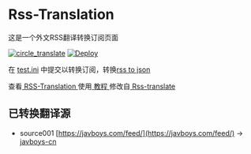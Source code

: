 # Rss-Translation

这是一个外文RSS翻译转换订阅页面 

[![circle_translate](https://github.com/bomianmian/Rss-Translation/actions/workflows/circle_translate.yml/badge.svg)](https://github.com/bomianmian/Rss-Translation/actions/workflows/circle_translate.yml)
[![Deploy](https://github.com/bomianmian/Rss-Translation/actions/workflows/jekyll-gh-pages.yml/badge.svg)](https://github.com/bomianmian/Rss-Translation/actions/workflows/jekyll-gh-pages.yml)

在 [test.ini](https://github.com/bomianmian/Rss-Translation/blob/main/test.ini) 中提交以转换订阅，转换[rss to json](https://rss2json.com/)

查看[ RSS-Translation ](https://bomianmian.github.io/RSS-Translation)使用[ 教程 ](https://www.tjsky.net/tutorial/644)修改自[ Rss-translate ](https://github.com/rcy1314/Rss-Translation/)

## 已转换翻译源

 - source001 [https://javboys.com/feed/](https://javboys.com/feed/) -> [javboys-cn](rss/javboys-cn)
